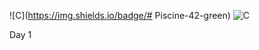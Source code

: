 ![C](https://img.shields.io/badge/# Piscine-42-green)
![C](https://img.shields.io/badge/C-language-blue)

Day 1
